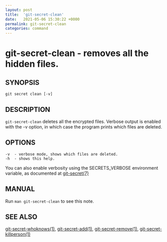 ```yaml
---
layout: post
title:  'git-secret-clean'
date:   2021-05-06 15:30:22 +0000
permalink: git-secret-clean
categories: command
---
```

git-secret-clean - removes all the hidden files.
================================================

## SYNOPSIS

    git secret clean [-v]


## DESCRIPTION
`git-secret-clean` deletes all the encrypted files. 
Verbose output is enabled with the -v option, in which case the program prints which files are deleted.


## OPTIONS

    -v  - verbose mode, shows which files are deleted. 
    -h  - shows this help.

You can also enable verbosity using the SECRETS_VERBOSE environment variable,
as documented at [git-secret(7)](http://git-secret.io/)

## MANUAL

Run `man git-secret-clean` to see this note.


## SEE ALSO

[git-secret-whoknows(1)](http://git-secret.io/git-secret-whoknows), [git-secret-add(1)](http://git-secret.io/git-secret-add), 
[git-secret-remove(1)](http://git-secret.io/git-secret-remove), [git-secret-killperson(1)](http://git-secret.io/git-secret-killperson)
